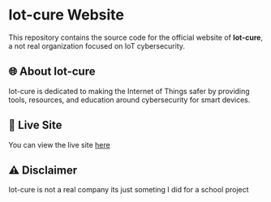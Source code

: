 # Iot-cure Website

This repository contains the source code for the official website of **Iot-cure**, a not real organization focused on IoT cybersecurity.

## 🌐 About Iot-cure

Iot-cure is dedicated to making the Internet of Things safer by providing tools, resources, and education around cybersecurity for smart devices.

## 🚀 Live Site

You can view the live site [here](https://iot-cure.github.io/IoT-Cure-Website/)

## ⚠️ Disclaimer 

Iot-cure is not a real company its just someting I did for a school project
